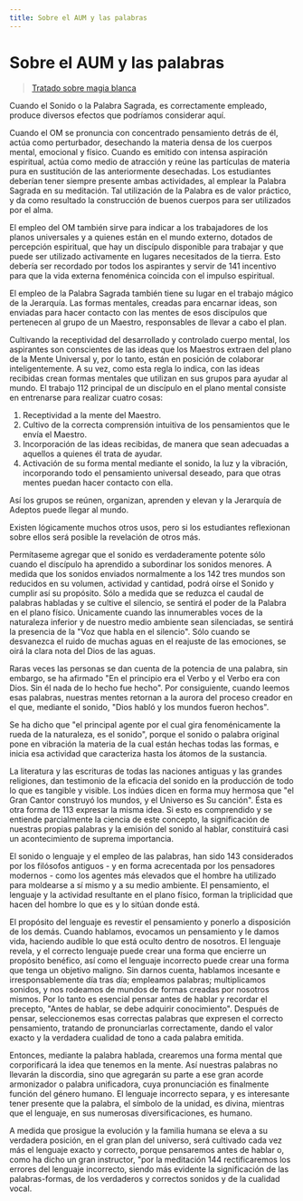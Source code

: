 ```yaml
---
title: Sobre el AUM y las palabras
---
```


# Sobre el AUM y las palabras

> [Tratado sobre magia blanca](/tratado-sobre-magia-blanca/regla-4#es104)

Cuando el Sonido o la Palabra Sagrada, es correctamente empleado, produce diversos efectos que podríamos considerar aquí.

Cuando el OM se pronuncia con concentrado pensamiento detrás de él, actúa como perturbador, desechando la materia densa de los cuerpos mental, emocional y físico. Cuando es emitido con intensa aspiración espiritual, actúa como medio de atracción y reúne las partículas de materia pura en sustitución de las anteriormente desechadas. Los estudiantes deberían tener siempre presente ambas actividades, al emplear la Palabra Sagrada en su meditación. Tal utilización de la Palabra es de valor práctico, y da como resultado la construcción de buenos cuerpos para ser utilizados por el alma.

El empleo del OM también sirve para indicar a los trabajadores de los planos universales y a quienes están en el mundo externo, dotados de percepción espiritual, que hay un discípulo disponible para trabajar y que puede ser utilizado activamente en lugares necesitados de la tierra. Esto debería ser recordado por todos los aspirantes y servir de <pin lang="en">141</pin> incentivo para que la vida externa fenoménica coincida con el impulso espiritual.

El empleo de la Palabra Sagrada también tiene su lugar en el trabajo mágico de la Jerarquía. Las formas mentales, creadas para encarnar ideas, son enviadas para hacer contacto con las mentes de esos discípulos que pertenecen al grupo de un Maestro, responsables de llevar a cabo el plan.

Cultivando la receptividad del desarrollado y controlado cuerpo mental, los aspirantes son conscientes de las ideas que los Maestros extraen del plano de la Mente Universal y, por lo tanto, están en posición de colaborar inteligentemente. A su vez, como esta regla lo indica, con las ideas recibidas crean formas mentales que utilizan en sus grupos para ayudar al mundo. El trabajo <pin lang="es">112</pin> principal de un discípulo en el plano mental consiste en entrenarse para realizar cuatro cosas:

1. Receptividad a la mente del Maestro.
2. Cultivo de la correcta comprensión intuitiva de los pensamientos que le envía el Maestro.
3. Incorporación de las ideas recibidas, de manera que sean adecuadas a aquellos a quienes él trata de ayudar.
4. Activación de su forma mental mediante el sonido, la luz y la vibración, incorporando todo el pensamiento universal deseado, para que otras mentes puedan hacer contacto con ella.

Así los grupos se reúnen, organizan, aprenden y elevan y la Jerarquía de Adeptos puede llegar al mundo.

Existen lógicamente muchos otros usos, pero si los estudiantes reflexionan sobre ellos será posible la revelación de otros más.

Permítaseme agregar que el sonido es verdaderamente potente sólo cuando el discípulo ha aprendido a subordinar los sonidos menores. A medida que los sonidos enviados normalmente a los <pin lang="en">142</pin> tres mundos son reducidos en su volumen, actividad y cantidad, podrá oírse el Sonido y cumplir así su propósito. Sólo a medida que se reduzca el caudal de palabras habladas y se cultive el silencio, se sentirá el poder de la Palabra en el plano físico. Únicamente cuando las innumerables voces de la naturaleza inferior y de nuestro medio ambiente sean silenciadas, se sentirá la presencia de la "Voz que habla en el silencio". Sólo cuando se desvanezca el ruido de muchas aguas en el reajuste de las emociones, se oirá la clara nota del Dios de las aguas.

Raras veces las personas se dan cuenta de la potencia de una palabra, sin embargo, se ha afirmado "En el principio era el Verbo y el Verbo era con Dios. Sin él nada de lo hecho fue hecho". Por consiguiente, cuando leemos esas palabras, nuestras mentes retornan a la aurora del proceso creador en el que, mediante el sonido, "Dios habló y los mundos fueron hechos".

Se ha dicho que "el principal agente por el cual gira fenoménicamente la rueda de la naturaleza, es el sonido", porque el sonido o palabra original pone en vibración la materia de la cual están hechas todas las formas, e inicia esa actividad que caracteriza hasta los átomos de la sustancia.

La literatura y las escrituras de todas las naciones antiguas y las grandes religiones, dan testimonio de la eficacia del sonido en la producción de todo lo que es tangible y visible. Los indúes dicen en forma muy hermosa que "el Gran Cantor construyó los mundos, y el Universo es Su canción". Ésta es otra forma de <pin lang="es">113</pin> expresar la misma idea. Si esto es comprendido y se entiende parcialmente la ciencia de este concepto, la significación de nuestras propias palabras y la emisión del sonido al hablar, constituirá casi un acontecimiento de suprema importancia.

El sonido o lenguaje y el empleo de las palabras, han sido <pin lang="en">143</pin> considerados por los filósofos antiguos - y en forma acrecentada por los pensadores modernos - como los agentes más elevados que el hombre ha utilizado para moldearse a sí mismo y a su medio ambiente. El pensamiento, el lenguaje y la actividad resultante en el plano físico, forman la triplicidad que hacen del hombre lo que es y lo sitúan donde está.

El propósito del lenguaje es revestir el pensamiento y ponerlo a disposición de los demás. Cuando hablamos, evocamos un pensamiento y le damos vida, haciendo audible lo que está oculto dentro de nosotros. El lenguaje revela, y el correcto lenguaje puede crear una forma que encierre un propósito benéfico, así como el lenguaje incorrecto puede crear una forma que tenga un objetivo maligno. Sin darnos cuenta, hablamos incesante e irresponsablemente día tras día; empleamos palabras; multiplicamos sonidos, y nos rodeamos de mundos de formas creadas por nosotros mismos. Por lo tanto es esencial pensar antes de hablar y recordar el precepto, "Antes de hablar, se debe adquirir conocimiento". Después de pensar, seleccionemos esas correctas palabras que expresen el correcto pensamiento, tratando de pronunciarlas correctamente, dando el valor exacto y la verdadera cualidad de tono a cada palabra emitida.

Entonces, mediante la palabra hablada, crearemos una forma mental que corporificará la idea que tenemos en la mente. Así nuestras palabras no llevarán la discordia, sino que agregarán su parte a ese gran acorde armonizador o palabra unificadora, cuya pronunciación es finalmente función del género humano. El lenguaje incorrecto separa, y es interesante tener presente que la palabra, el símbolo de la unidad, es divina, mientras que el lenguaje, en sus numerosas diversificaciones, es humano.

A medida que prosigue la evolución y la familia humana se eleva a su verdadera posición, en el gran plan del universo, será cultivado cada vez más el lenguaje exacto y correcto, porque pensaremos antes de hablar o, como ha dicho un gran instructor, "por la meditación <pin lang="en">144</pin> rectificaremos los errores del lenguaje incorrecto, siendo más evidente la significación de las palabras-formas, de los verdaderos y correctos sonidos y de la cualidad vocal.

